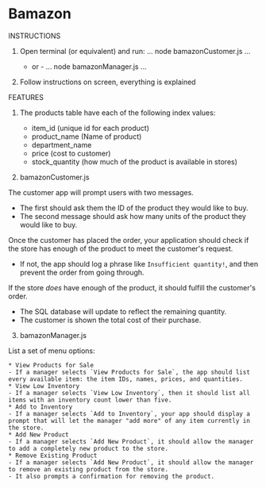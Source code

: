 # Bamazon

INSTRUCTIONS
1. Open terminal (or equivalent) and run:
	...
	node bamazonCustomer.js
	...
	- or -
	...
	node bamazonManager.js
	...

2. Follow instructions on screen, everything is explained

FEATURES
1. The products table have each of the following index values:

   * item_id (unique id for each product)
   * product_name (Name of product)
   * department_name
   * price (cost to customer)
   * stock_quantity (how much of the product is available in stores)

2. bamazonCustomer.js

The customer app will prompt users with two messages.

   * The first should ask them the ID of the product they would like to buy.
   * The second message should ask how many units of the product they would like to buy.

Once the customer has placed the order, your application should check if the store has enough of the product to meet the customer's request.

   * If not, the app should log a phrase like `Insufficient quantity!`, and then prevent the order from going through.

If the store _does_ have enough of the product, it should fulfill the customer's order.
   * The SQL database will update to reflect the remaining quantity.
   * The customer is shown the total cost of their purchase.

3. bamazonManager.js

List a set of menu options:

    * View Products for Sale
	- If a manager selects `View Products for Sale`, the app should list every available item: the item IDs, names, prices, and quantities.
    * View Low Inventory
	- If a manager selects `View Low Inventory`, then it should list all items with an inventory count lower than five.
    * Add to Inventory
	- If a manager selects `Add to Inventory`, your app should display a prompt that will let the manager "add more" of any item currently in the store.
    * Add New Product
	- If a manager selects `Add New Product`, it should allow the manager to add a completely new product to the store.
    * Remove Existing Product
	- If a manager selects `Add New Product`, it should allow the manager to remove an existing product from the store.
	- It also prompts a confirmation for removing the product.